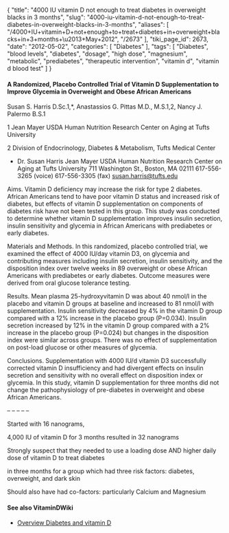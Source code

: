 {
    "title": "4000 IU vitamin D not enough to treat diabetes in overweight blacks in 3 months",
    "slug": "4000-iu-vitamin-d-not-enough-to-treat-diabetes-in-overweight-blacks-in-3-months",
    "aliases": [
        "/4000+IU+vitamin+D+not+enough+to+treat+diabetes+in+overweight+blacks+in+3+months+\u2013+May+2012",
        "/2673"
    ],
    "tiki_page_id": 2673,
    "date": "2012-05-02",
    "categories": [
        "Diabetes"
    ],
    "tags": [
        "Diabetes",
        "blood levels",
        "diabetes",
        "dosage",
        "high dose",
        "magnesium",
        "metabolic",
        "prediabetes",
        "therapeutic intervention",
        "vitamin d",
        "vitamin d blood test"
    ]
}


#### A Randomized, Placebo Controlled Trial of Vitamin D Supplementation to Improve Glycemia in Overweight and Obese African Americans

Susan S. Harris D.Sc.1,*, Anastassios G. Pittas M.D., M.S.1,2, Nancy J. Palermo B.S.1

1 Jean Mayer USDA Human Nutrition Research Center on Aging at Tufts University

2 Division of Endocrinology, Diabetes & Metabolism, Tufts Medical Center

* Dr. Susan Harris Jean Mayer USDA Human Nutrition Research Center on Aging at Tufts University 711 Washington St., Boston, MA 02111             617-556-3265       (voice) 617-556-3305 (fax) susan.harris@tufts.edu

Aims. Vitamin D deficiency may increase the risk for type 2 diabetes. African Americans tend to have poor vitamin D status and increased risk of diabetes, but effects of vitamin D supplementation on components of diabetes risk have not been tested in this group. This study was conducted to determine whether vitamin D supplementation improves insulin secretion, insulin sensitivity and glycemia in African Americans with prediabetes or early diabetes.

Materials and Methods. In this randomized, placebo controlled trial, we examined the effect of 4000 IU/day vitamin D3, on glycemia and contributing measures including insulin secretion, insulin sensitivity, and the disposition index over twelve weeks in 89 overweight or obese African Americans with prediabetes or early diabetes. Outcome measures were derived from oral glucose tolerance testing.

Results. Mean plasma 25-hydroxyvitamin D was about 40 nmol/l in the placebo and vitamin D groups at baseline and increased to 81 nmol/l with supplementation. Insulin sensitivity decreased by 4% in the vitamin D group compared with a 12% increase in the placebo group (P=0.034). Insulin secretion increased by 12% in the vitamin D group compared with a 2% increase in the placebo group (P=0.024) but changes in the disposition index were similar across groups. There was no effect of supplementation on post-load glucose or other measures of glycemia.

Conclusions. Supplementation with 4000 IU/d vitamin D3 successfully corrected vitamin D insufficiency and had divergent effects on insulin secretion and sensitivity with no overall effect on disposition index or glycemia. In this study, vitamin D supplementation for three months did not change the pathophysiology of pre-diabetes in overweight and obese African Americans.

– – – – – 

Started with 16 nanograms, 

4,000 IU of vitamin D for 3 months resulted in 32 nanograms

Strongly suspect that they needed to use a loading dose AND higher daily dose of vitamin D to treat diabetes 

in three months for a group which had three risk factors: diabetes, overweight, and dark skin

Should also have had co-factors: particularly Calcium and Magnesium

#### See also VitaminDWiki

* [Overview Diabetes and vitamin D](/posts/overview-diabetes-and-vitamin-d)
